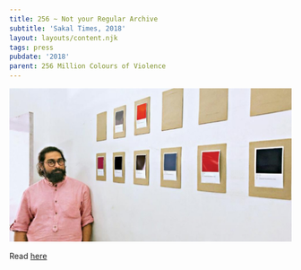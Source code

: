 ```yaml
---
title: 256 ~ Not your Regular Archive
subtitle: 'Sakal Times, 2018'
layout: layouts/content.njk
tags: press
pubdate: '2018'
parent: 256 Million Colours of Violence
---
```

![](/static/img/sakal-times.jpg)

Read [here](http://www.sakaltimes.com/art-culture/not-your-regular-archive-11900)
